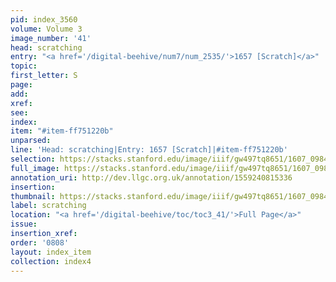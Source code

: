 ```yaml
---
pid: index_3560
volume: Volume 3
image_number: '41'
head: scratching
entry: "<a href='/digital-beehive/num7/num_2535/'>1657 [Scratch]</a>"
topic:
first_letter: S
page:
add:
xref:
see:
index:
item: "#item-ff751220b"
unparsed:
line: 'Head: scratching|Entry: 1657 [Scratch]|#item-ff751220b'
selection: https://stacks.stanford.edu/image/iiif/gw497tq8651/1607_0984/852,2052,561,142/full/0/default.jpg
full_image: https://stacks.stanford.edu/image/iiif/gw497tq8651/1607_0984/full/full/0/default.jpg
annotation_uri: http://dev.llgc.org.uk/annotation/1559240815336
insertion:
thumbnail: https://stacks.stanford.edu/image/iiif/gw497tq8651/1607_0984/852,2052,561,142/150,/0/default.jpg
label: scratching
location: "<a href='/digital-beehive/toc/toc3_41/'>Full Page</a>"
issue:
insertion_xref:
order: '0808'
layout: index_item
collection: index4
---
```

